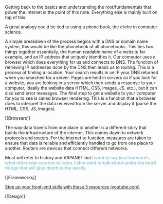 Getting back to the basics and understanding the root/fundamentals that power the internet is the point of this note. Everything else is mainly built on top of this. 

A great analogy could be tied to using a phone book, the cliche in computer science. 

A simple breakdown of the process begins with a DNS or domain name system, this would be like the phonebook of all phonebooks. This ties two things together essentially, the human readable name of a website for example, and an IP address that uniquely identifies it. Our computer uses a browser which does everything for us and connects to DNS. The function of retrieving IP addresses done by the DNS then leads us to routing. This is a process of finding a location. Your search results in an IP your DNS returned when you searched for a server. Pages are held in servers so if you look for a website, you are looking in a server which then sends a response to your computer, ideally the website data (HTML, CSS, images, JS, etc.), but it can also send error messages. The final step to get a website to your computer for you to see is called browser rendering. This is a function that a browser does to interpret the data received from the server and display it (parse the HTML, CSS, JS, images). 

[[Browsers]]

The way data travels from one place to another is a different story that builds the infrastructure of the internet. This comes down to network protocols and routers. For the internet to function, measures are taken to ensure that data is reliable and efficiently handled to go from one place to another. Routers are devices that connect different networks. 

Most will refer to history and ARPANET but<font color="#92cddc"><strong> I want to say in a few words, what other take courses to learn. I also want to talk about under the hood things that will give depth to the words. </strong></font>

[[Frameworks]]

[Step up your front-end skills with these 5 resources (youtube.com)](https://www.youtube.com/watch?v=QqDH5sYzDS8&list=PL4-IK0AVhVjMylAEgsiMvj3rt4Eb_lI1k&index=13)

[[Design]]